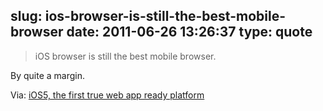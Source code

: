 slug: ios-browser-is-still-the-best-mobile-browser
date: 2011-06-26 13:26:37
type: quote
---

> iOS browser is still the best mobile browser.

By quite a margin.

 Via: [iOS5, the first true web app ready platform](http://j.mp/jUyVEJ)
